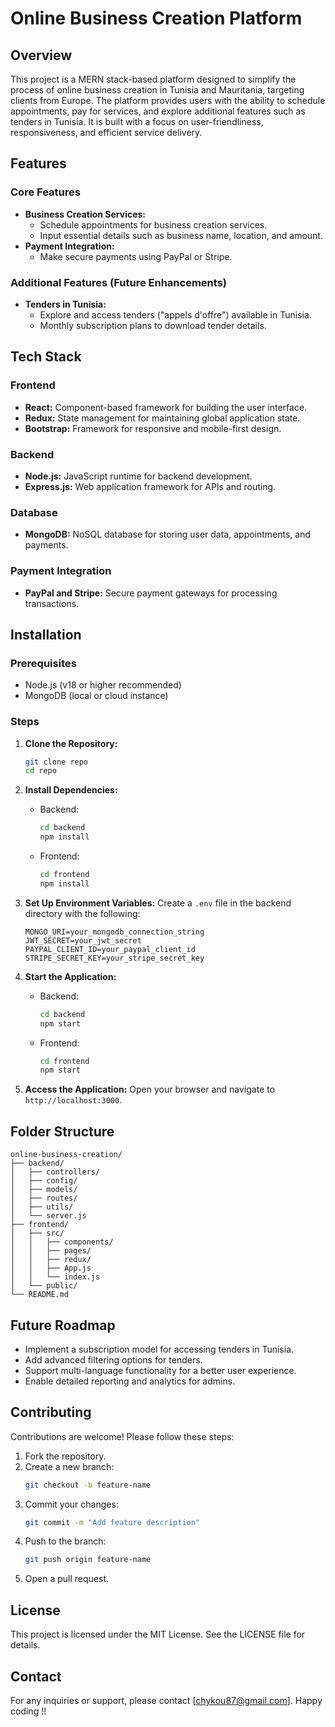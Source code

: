
# Online Business Creation Platform

## Overview
This project is a MERN stack-based platform designed to simplify the process of online business creation in Tunisia and Mauritania, targeting clients from Europe. The platform provides users with the ability to schedule appointments, pay for services, and explore additional features such as tenders in Tunisia. It is built with a focus on user-friendliness, responsiveness, and efficient service delivery.

## Features
### Core Features
- **Business Creation Services:**
  - Schedule appointments for business creation services.
  - Input essential details such as business name, location, and amount.
- **Payment Integration:**
  - Make secure payments using PayPal or Stripe.

### Additional Features (Future Enhancements)
- **Tenders in Tunisia:**
  - Explore and access tenders ("appels d'offre") available in Tunisia.
  - Monthly subscription plans to download tender details.

## Tech Stack
### Frontend
- **React:** Component-based framework for building the user interface.
- **Redux:** State management for maintaining global application state.
- **Bootstrap:** Framework for responsive and mobile-first design.

### Backend
- **Node.js:** JavaScript runtime for backend development.
- **Express.js:** Web application framework for APIs and routing.

### Database
- **MongoDB:** NoSQL database for storing user data, appointments, and payments.

### Payment Integration
- **PayPal and Stripe:** Secure payment gateways for processing transactions.

## Installation
### Prerequisites
- Node.js (v18 or higher recommended)
- MongoDB (local or cloud instance)

### Steps
1. **Clone the Repository:**
   ```bash
   git clone repo
   cd repo
   ```

2. **Install Dependencies:**
   - Backend:
     ```bash
     cd backend
     npm install
     ```
   - Frontend:
     ```bash
     cd frontend
     npm install
     ```

3. **Set Up Environment Variables:**
   Create a `.env` file in the backend directory with the following:
   ```env
   MONGO_URI=your_mongodb_connection_string
   JWT_SECRET=your_jwt_secret
   PAYPAL_CLIENT_ID=your_paypal_client_id
   STRIPE_SECRET_KEY=your_stripe_secret_key
   ```

4. **Start the Application:**
   - Backend:
     ```bash
     cd backend
     npm start
     ```
   - Frontend:
     ```bash
     cd frontend
     npm start
     ```

5. **Access the Application:**
   Open your browser and navigate to `http://localhost:3000`.

## Folder Structure
```plaintext
online-business-creation/
├── backend/
│   ├── controllers/
│   ├── config/
│   ├── models/
│   ├── routes/
│   ├── utils/
│   └── server.js
├── frontend/
│   ├── src/
│   │   ├── components/
│   │   ├── pages/
│   │   ├── redux/
│   │   ├── App.js
│   │   └── index.js
│   └── public/
└── README.md
```

## Future Roadmap
- Implement a subscription model for accessing tenders in Tunisia.
- Add advanced filtering options for tenders.
- Support multi-language functionality for a better user experience.
- Enable detailed reporting and analytics for admins.

## Contributing
Contributions are welcome! Please follow these steps:
1. Fork the repository.
2. Create a new branch:
   ```bash
   git checkout -b feature-name
   ```
3. Commit your changes:
   ```bash
   git commit -m "Add feature description"
   ```
4. Push to the branch:
   ```bash
   git push origin feature-name
   ```
5. Open a pull request.

## License
This project is licensed under the MIT License. See the LICENSE file for details.

## Contact
For any inquiries or support, please contact [chykou87@gmail.com].
Happy coding !!

